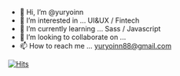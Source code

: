 - 👋 Hi, I’m @yuryoinn
- 👀 I’m interested in ... UI&UX / Fintech
- 🌱 I’m currently learning ... Sass / Javascript
- 💞️ I’m looking to collaborate on ... 
- 📫 How to reach me ... yuryoinn88@gmail.com

[![Hits](https://hits.seeyoufarm.com/api/count/incr/badge.svg?url=https%3A%2F%2Fgithub.com%2Fyuryoinn&count_bg=%23070F01&title_bg=%230066FF&icon=&icon_color=%23E7E7E7&title=hits&edge_flat=false)](https://hits.seeyoufarm.com)

<!---
yuryoinn/yuryoinn is a ✨ special ✨ repository because its `README.md` (this file) appears on your GitHub profile.
You can click the Preview link to take a look at your changes.
--->
